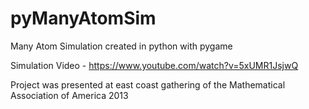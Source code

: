 pyManyAtomSim
=============

Many Atom Simulation created in python with pygame

Simulation Video - https://www.youtube.com/watch?v=5xUMR1JsjwQ

Project was presented at east coast gathering of the Mathematical Association of America 2013
